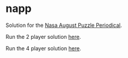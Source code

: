 # napp
Solution for the [Nasa August Puzzle Periodical](https://www.nsa.gov/news-features/puzzles-activities/puzzle-periodical/2016/puzzle-periodical-05.shtml).

Run the 2 player solution [here](https://repl.it/CqDo/0).

Run the 4 player solution [here](https://repl.it/CqJQ).
